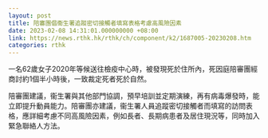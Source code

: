 ```yaml
---
layout: post
title: 陪審團倡衞生署追蹤密切接觸者填寫表格考慮高風險因素
date: 2023-02-08 14:31:01.000000000 +08:00
link: https://news.rthk.hk/rthk/ch/component/k2/1687005-20230208.htm
categories: rthk
---
```


一名62歲女子2020年等候送往檢疫中心時，被發現死於住所內，死因庭陪審團經商討約1個半小時後，一致裁定死者死於自然。

陪審團建議，衞生署與其他部門協調，預早培訓並定期演練，再有病毒爆發時，能立即提升動員能力。陪審團亦建議，衞生署人員追蹤密切接觸者而填寫的訪問表格，應詳細考慮不同高風險因素，例如長者、長期病患者及居住現況等，同時加入緊急聯絡人方法。

